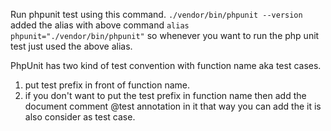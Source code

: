 Run phpunit test using this command.
`./vendor/bin/phpunit --version`
added the alias with above command 
`alias phpunit="./vendor/bin/phpunit"`
so whenever you want to run the php unit test just used the above alias.

PhpUnit has two kind of test convention with function name aka test cases.
1. put test prefix in front of function name.
2. if you don't want to put the test prefix in function name then add the document comment @test annotation in it that way you can add the it is also consider as test case.